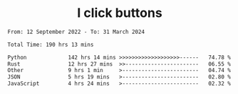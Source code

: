 <h1 align="center">
I click buttons
</h1>

<!--START_SECTION:waka-->

```txt
From: 12 September 2022 - To: 31 March 2024

Total Time: 190 hrs 13 mins

Python             142 hrs 14 mins >>>>>>>>>>>>>>>>>>>------   74.78 %
Rust               12 hrs 27 mins  >>-----------------------   06.55 %
Other              9 hrs 1 min     >------------------------   04.74 %
JSON               5 hrs 19 mins   >------------------------   02.80 %
JavaScript         4 hrs 24 mins   >------------------------   02.32 %
```

<!--END_SECTION:waka-->

